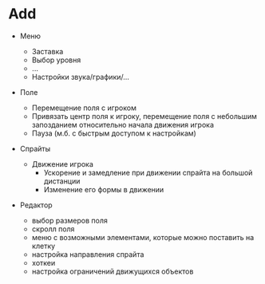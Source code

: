 # Add
- Меню
  - Заставка
  - Выбор уровня
  - ...
  - Настройки звука/графики/...


- Поле
  - Перемещение поля с игроком
  - Привязать центр поля к игроку, перемещение поля с небольшим запозданием относительно начала движения игрока
  - Пауза (м.б. с быстрым доступом к настройкам)

- Спрайты
  - Движение игрока
    - Ускорение и замедление при движении спрайта на большой дистанции
    - Изменение его формы в движении


- Редактор
  - выбор размеров поля
  - скролл поля
  - меню с возможными элементами, которые можно поставить на клетку
  - настройка направления спрайта
  - хоткеи
  - настройка ограничений движущихся объектов

